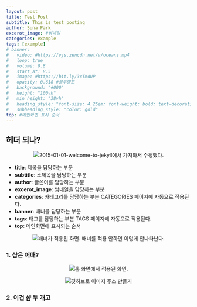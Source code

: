 ```yaml
---
layout: post
title: Test Post
subtitle: This is test posting
author: Suna Park
excerot_image: #썸네일
categories: example
tags: [example]
# banner:
#   video: #https://vjs.zencdn.net/v/oceans.mp4
#   loop: true
#   volume: 0.8
#   start_at: 8.5
#   image: #https://bit.ly/3xTmdUP
#   opacity: 0.618 #불투명도
#   background: "#000"
#   height: "100vh"
#   min_height: "38vh"
#   heading_style: "font-size: 4.25em; font-weight: bold; text-decoration: underline"
#   subheading_style: "color: gold"
top: #메인화면 표시 순서
---
```

## 헤더 되나? ##
<p align=center><img src = "https://github.com/choimu4/choimu4.github.io/assets/155925706/02d630e8-e1e9-4352-83f3-5a7616d96484">2015-01-01-welcome-to-jekyll에서 가져와서 수정했다.</p>

- **title**: 제목을 담당하는 부분
- **subtitle**: 소제목을 담당하는 부분
- **author**: 글쓴이를 담당하는 부분
- **excerot_image**: 썸네일을 담당하는 부분
- **categories**: 카테고리를 담당하는 부분 CATEGORIES 페이지에 자동으로 적용된다.
- **banner**: 배너를 담당하는 부분
- **tags**: 태그를 담당하는 부분 TAGS 페이지에 자동으로 적용된다.
- **top**: 메인화면에 표시되는 순서

<p align=center><img src = "https://github.com/choimu4/choimu4.github.io/assets/155925706/5b7ae7e7-5260-4089-945e-c3d8a6fcbd61">배너가 적용된 화면. 배너를 적용 안하면 이렇게 안나타난다.</p>



### 1. 샵은 어때? ###

<p align=center><img src = "https://github.com/choimu4/choimu4.github.io/assets/155925706/0f4e6122-c67d-4dbf-8176-804b0999c120">홈 화면에서 적용된 화면.</p>


<p align=center><img src = "https://github.com/sun922/sun922.github.io/assets/71379149/896a765f-1537-4e52-9edf-d8f3d9b9f150">깃허브로 이미지 주소 만들기</p>



### 2. 이건 샵 두 개고 ###
